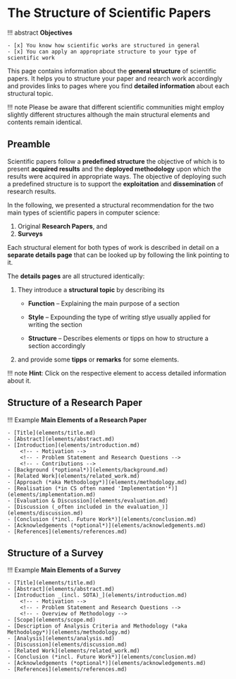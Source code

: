 # The Structure of Scientific Papers

!!! abstract
    **Objectives**

    - [x] You know how scientific works are structured in general
    - [x] You can apply an appropriate structure to your type of scientific work


This page contains information about the **general structure** of scientific papers. It helps you to structure your paper and reearch work accordingly and provides links to pages where you find **detailed information** about each structural topic. 

!!! note
    Please be aware that different scientific communities might employ slightly different structures although the main structural elements and contents remain identical.


## Preamble

Scientific papers follow a **predefined structure** the objective of which is to present **acquired results** and the **deployed methodology** upon which the results were acquired in appropriate ways. The objective of deploying such a predefined structure is to support the **exploitation** and **dissemination** of research results. 

In the following, we presented a structural recommendation for the two main types of scientific papers in computer science:

1. Original **Research Papers**, and
2. **Surveys**

Each structural element for both types of work is described in detail on a **separate details page** that can be looked up by following the link pointing to it.

The **details pages** are all structured identically:  

1. They introduce a **structural topic** by describing its

    * **Function** –
        Explaining the main purpose of a section

    * **Style** –
        Expounding the type of writing stlye usually applied for writing the section

    * **Structure** –
        Describes elements or tipps on how to structure a section accordingly

2. and provide some **tipps** or **remarks** for some elements.

<!-- The following fields contain a list of the main elements separated by the different types of scientific papers (for this course, we distinguish between the two main types of papers in CS – original research paper and surveys).  -->

!!! note
    **Hint**: Click on the respective element to access detailed information about it. 


## Structure of a Research Paper

!!! Example
    **Main Elements of a Research Paper**

    - [Title](elements/title.md)
    - [Abstract](elements/abstract.md)
    - [Introduction](elements/introduction.md)
        <!-- - Motivation -->
        <!-- - Problem Statement and Research Questions -->
        <!-- - Contributions -->
    - [Background (*optional*)](elements/background.md)
    - [Related Work](elements/related_work.md) 
    - [Approach (*aka Methodology*)](elements/methodology.md)
    - [Realisation (*in CS often named 'Implementation'*)](elements/implementation.md)
    - [Evaluation & Discussion](elements/evaluation.md)
    - [Discussion (_often included in the evaluation_)](elements/discussion.md) 
    - [Conclusion (*incl. Future Work*)](elements/conclusion.md)
    - [Acknowledgements (*optional*)](elements/acknowledgements.md)
    - [References](elements/references.md)



## Structure of a Survey

!!! Example
    **Main Elements of a Survey**

    - [Title](elements/title.md)
    - [Abstract](elements/abstract.md)
    - [Introduction _(incl. SOTA)_](elements/introduction.md) 
        <!-- - Motivation -->
        <!-- - Problem Statement and Research Questions -->
        <!-- - Overview of Methodology -->
    - [Scope](elements/scope.md)
    - [Description of Analysis Criteria and Methodology (*aka Methodology*)](elements/methodology.md)
    - [Analysis](elements/analysis.md)
    - [Discussion](elements/discussion.md)
    - [Related Work](elements/related_work.md)
    - [Conclusion (*incl. Future Work*)](elements/conclusion.md)
    - [Acknowledgements (*optional*)](elements/acknowledgements.md)
    - [References](elements/references.md)





<!-- ## Details

* [Title](elements/title.md)
* [Abstract](elements/abstract.md)
* [Introduction](elements/introduction.md)
* [The Background Section](elements/background.md)
* [Related Work](elements/related_work.md)
* [Approach (*aka Methodology*)](elements/methodology.md) -->

